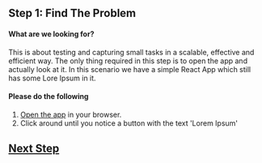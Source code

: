 
## Step 1: Find The Problem

#### What are we looking for?

This is about testing and capturing small tasks in a scalable, effective and efficient way. The only thing required in this step is to open the app and actually look at it. In this scenario we have a simple React App which still has some Lore Ipsum in it.

#### Please do the following

1. [Open the app](https://listingslab-recruitment-test.web.app/) in your browser.
2. Click around until you notice a button with the text 'Lorem Ipsum'

## [Next Step](./02_create-issue.md)